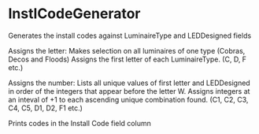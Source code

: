 # InstlCodeGenerator
Generates the install codes against LuminaireType and LEDDesigned fields

Assigns the letter:
Makes selection on all luminaires of one type (Cobras, Decos and Floods)
Assigns the first letter of each LuminaireType. (C, D, F etc.)

Assigns the number:
Lists all unique values of first letter and LEDDesigned in order of the integers that appear before the letter W.
Assigns integers at an inteval of +1 to each ascending unique combination found.
(C1, C2, C3, C4, C5, D1, D2, F1 etc.)

Prints codes in the Install Code field column
